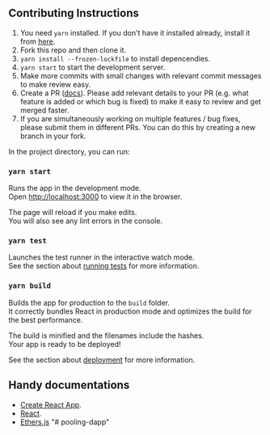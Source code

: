 ## Contributing Instructions

1. You need `yarn` installed. If you don't have it installed already, install it from [here](https://classic.yarnpkg.com/en/docs/install/).
2. Fork this repo and then clone it.
3. `yarn install --frozen-lockfile` to install depencendies.
4. `yarn start` to start the development server.
5. Make more commits with small changes with relevant commit messages to make review easy.
6. Create a PR ([docs](https://docs.github.com/en/github/collaborating-with-issues-and-pull-requests/creating-a-pull-request)). Please add relevant details to your PR (e.g. what feature is added or which bug is fixed) to make it easy to review and get merged faster.
7. If you are simultaneously working on multiple features / bug fixes, please submit them in different PRs. You can do this by creating a new branch in your fork.

In the project directory, you can run:

### `yarn start`

Runs the app in the development mode.<br />
Open [http://localhost:3000](http://localhost:3000) to view it in the browser.

The page will reload if you make edits.<br />
You will also see any lint errors in the console.

### `yarn test`

Launches the test runner in the interactive watch mode.<br />
See the section about [running tests](https://facebook.github.io/create-react-app/docs/running-tests) for more information.

### `yarn build`

Builds the app for production to the `build` folder.<br />
It correctly bundles React in production mode and optimizes the build for the best performance.

The build is minified and the filenames include the hashes.<br />
Your app is ready to be deployed!

See the section about [deployment](https://facebook.github.io/create-react-app/docs/deployment) for more information.

## Handy documentations

- [Create React App](https://facebook.github.io/create-react-app/docs/getting-started).
- [React](https://reactjs.org/).
- [Ethers.js](https://docs.ethers.io/v5/)
  "# pooling-dapp"
